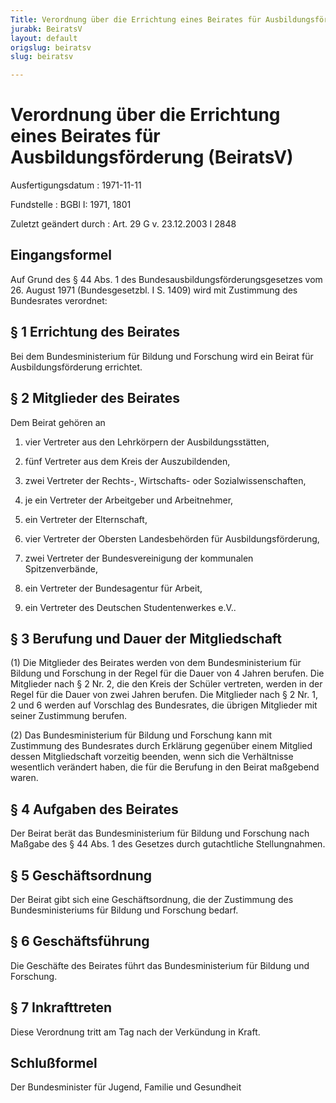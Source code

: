 ```yaml
---
Title: Verordnung über die Errichtung eines Beirates für Ausbildungsförderung
jurabk: BeiratsV
layout: default
origslug: beiratsv
slug: beiratsv

---
```


# Verordnung über die Errichtung eines Beirates für Ausbildungsförderung (BeiratsV)

Ausfertigungsdatum
:   1971-11-11

Fundstelle
:   BGBl I: 1971, 1801

Zuletzt geändert durch
:   Art. 29 G v. 23.12.2003 I 2848


## Eingangsformel

Auf Grund des § 44 Abs. 1 des Bundesausbildungsförderungsgesetzes vom
26\. August 1971 (Bundesgesetzbl. I S. 1409) wird mit Zustimmung des
Bundesrates verordnet:


## § 1 Errichtung des Beirates

Bei dem Bundesministerium für Bildung und Forschung wird ein Beirat
für Ausbildungsförderung errichtet.


## § 2 Mitglieder des Beirates

Dem Beirat gehören an

1.  vier Vertreter aus den Lehrkörpern der Ausbildungsstätten,


2.  fünf Vertreter aus dem Kreis der Auszubildenden,


3.  zwei Vertreter der Rechts-, Wirtschafts- oder Sozialwissenschaften,


4.  je ein Vertreter der Arbeitgeber und Arbeitnehmer,


5.  ein Vertreter der Elternschaft,


6.  vier Vertreter der Obersten Landesbehörden für Ausbildungsförderung,


7.  zwei Vertreter der Bundesvereinigung der kommunalen Spitzenverbände,


8.  ein Vertreter der Bundesagentur für Arbeit,


9.  ein Vertreter des Deutschen Studentenwerkes e.V..





## § 3 Berufung und Dauer der Mitgliedschaft

(1) Die Mitglieder des Beirates werden von dem Bundesministerium für
Bildung und Forschung in der Regel für die Dauer von 4 Jahren berufen.
Die Mitglieder nach § 2 Nr. 2, die den Kreis der Schüler vertreten,
werden in der Regel für die Dauer von zwei Jahren berufen. Die
Mitglieder nach § 2 Nr. 1, 2 und 6 werden auf Vorschlag des
Bundesrates, die übrigen Mitglieder mit seiner Zustimmung berufen.

(2) Das Bundesministerium für Bildung und Forschung kann mit
Zustimmung des Bundesrates durch Erklärung gegenüber einem Mitglied
dessen Mitgliedschaft vorzeitig beenden, wenn sich die Verhältnisse
wesentlich verändert haben, die für die Berufung in den Beirat
maßgebend waren.


## § 4 Aufgaben des Beirates

Der Beirat berät das Bundesministerium für Bildung und Forschung nach
Maßgabe des § 44 Abs. 1 des Gesetzes durch gutachtliche
Stellungnahmen.


## § 5 Geschäftsordnung

Der Beirat gibt sich eine Geschäftsordnung, die der Zustimmung des
Bundesministeriums für Bildung und Forschung bedarf.


## § 6 Geschäftsführung

Die Geschäfte des Beirates führt das Bundesministerium für Bildung und
Forschung.


## § 7 Inkrafttreten

Diese Verordnung tritt am Tag nach der Verkündung in Kraft.


## Schlußformel

Der Bundesminister für Jugend, Familie und Gesundheit

